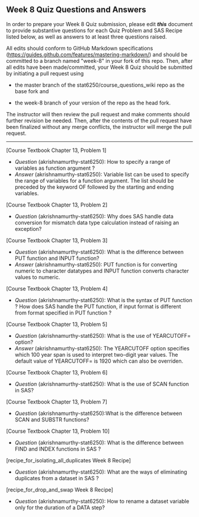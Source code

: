 ## Week 8 Quiz Questions and Answers

In order to prepare your Week 8 Quiz submission, please edit ***this*** document to provide substantive questions for each Quiz Problem and SAS Recipe listed below, as well as answers to at least three questions raised.

All edits should conform to GitHub Markdown specifications (https://guides.github.com/features/mastering-markdown/) and should be committed to a branch named "week-8" in your fork of this repo. Then, after all edits have been made/committed, your Week 8 Quiz should be submitted by initiating a pull request using

- the master branch of the stat6250/course_questions_wiki repo as the base fork and

- the week-8 branch of your version of the repo as the head fork.

The instructor will then review the pull request and make comments should further revision be needed. Then, after the contents of the pull request have been finalized without any merge conflicts, the instructor will merge the pull request.

********************************************************************************



[Course Textbook Chapter 13, Problem 1]
- *Question* (akrishnamurthy-stat6250): How to specify a range of variables as function argument ?
- *Answer* (akrishnamurthy-stat6250): Variable list can be used to specify the range of variables for a function argument. The list should be preceded by the keyword OF followed by the starting and ending variables.



[Course Textbook Chapter 13, Problem 2]
- *Question* (akrishnamurthy-stat6250): Why does SAS handle data conversion for mismatch data type calculation instead of raising an exception?



[Course Textbook Chapter 13, Problem 3]
- *Question* (akrishnamurthy-stat6250): What is the difference between PUT function and INPUT function?
- *Answer* (akrishnamurthy-stat6250): PUT function is for converting numeric to character datatypes and INPUT function converts character values to numeric.



[Course Textbook Chapter 13, Problem 4]
- *Question* (akrishnamurthy-stat6250): What is the syntax of PUT function ? How does SAS handle the PUT function, if input format is different from format specified in PUT function ?



[Course Textbook Chapter 13, Problem 5]
- *Question* (akrishnamurthy-stat6250): What is the use of YEARCUTOFF= option?
- *Answer* (akrishnamurthy-stat6250): The YEARCUTOFF option specifies which 100 year span is used to interpret two-digit year values. The default value of YEARCUTOFF= is 1920 which can also be overriden. 



[Course Textbook Chapter 13, Problem 6]
- *Question* (akrishnamurthy-stat6250): What is the use of SCAN function in SAS?



[Course Textbook Chapter 13, Problem 7]
- *Question* (akrishnamurthy-stat6250):What is the difference between SCAN and SUBSTR functions?



[Course Textbook Chapter 13, Problem 10]
- *Question* (akrishnamurthy-stat6250): What is the difference between FIND and INDEX functions in SAS ?



[recipe_for_isolating_all_duplicates Week 8 Recipe]
- *Question* (akrishnamurthy-stat6250): What are the ways of eliminating duplicates from a dataset in SAS ?



[recipe_for_drop_and_swap Week 8 Recipe]
- *Question* (akrishnamurthy-stat6250): How to rename a dataset variable only for the duration of a DATA step?


